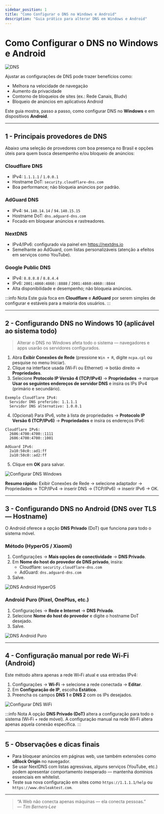 ```yaml
---
sidebar_position: 1
title: "Como Configurar o DNS no Windows e Android"
description: "Guia prático para alterar DNS em Windows e Android"
---
```


# Como Configurar o DNS no Windows e Android

![DNS](/img/dns1.png)

Ajustar as configurações de DNS pode trazer benefícios como:

- Melhora na velocidade de navegação
- Aumento da privacidade
- Contorno de bloqueios de sites (ex.: Rede Canais, Bludv)
- Bloqueio de anúncios em aplicativos Android

Este guia mostra, passo a passo, como configurar DNS no **Windows** e em dispositivos **Android**.

---

## 1 - Principais provedores de DNS

Abaixo uma seleção de provedores com boa presença no Brasil e opções úteis para quem busca desempenho e/ou bloqueio de anúncios:

### Cloudflare DNS

- IPv4: `1.1.1.1` / `1.0.0.1`
- Hostname DoT: `security.cloudflare-dns.com`
- Boa performance; não bloqueia anúncios por padrão.

### AdGuard DNS

- IPv4: `94.140.14.14` / `94.140.15.15`
- Hostname DoT: `dns.adguard-dns.com`
- Focado em bloquear anúncios e rastreadores.

### NextDNS

- IPv4/IPv6: configurado via painel em https://nextdns.io
- Semelhante ao AdGuard, com listas personalizáveis (atenção a efeitos em serviços como YouTube).

### Google Public DNS

- IPv4: `8.8.8.8` / `8.8.4.4`
- IPv6: `2001:4860:4860::8888` / `2001:4860:4860::8844`
- Alta disponibilidade e desempenho; não bloqueia anúncios.

:::info Nota
Este guia foca em **Cloudflare** e **AdGuard** por serem simples de configurar e estáveis para a maioria dos usuários.
:::

---

## 2 - Configurando DNS no Windows 10 (aplicável ao sistema todo)

> Alterar o DNS no Windows afeta todo o sistema — navegadores e apps usarão os servidores configurados.

1. Abra **Exibir Conexões de Rede** (pressione `Win + R`, digite `ncpa.cpl` ou pesquise no menu Iniciar).
2. Clique na interface usada (Wi‑Fi ou Ethernet) → botão direito → **Propriedades**.
3. Selecione **Protocolo IP Versão 4 (TCP/IPv4)** → **Propriedades** → marque **Usar os seguintes endereços de servidor DNS** e insira os IPs IPv4 (primário e secundário).

```text
Exemplo Cloudflare IPv4:
  Servidor DNS preferido: 1.1.1.1
  Servidor DNS alternativo: 1.0.0.1
```

4. (Opcional) Para IPv6, volte à lista de propriedades → **Protocolo IP Versão 6 (TCP/IPv6)** → **Propriedades** e insira os endereços IPv6:

```text
Cloudflare IPv6:
  2606:4700:4700::1111
  2606:4700:4700::1001

AdGuard IPv6:
  2a10:50c0::ad1:ff
  2a10:50c0::ad2:ff
```

5. Clique em **OK** para salvar.

![Configurar DNS Windows](/img/dns2.png)

**Resumo rápido:** Exibir Conexões de Rede → selecione adaptador → Propriedades → TCP/IPv4 → inserir DNS → (TCP/IPv6) → inserir IPv6 → OK.

---

## 3 - Configurando DNS no Android (DNS over TLS — Hostname)

O Android oferece a opção **DNS Privado** (DoT) que funciona para todo o sistema móvel.

### Método (HyperOS / Xiaomi)

1. Configurações → **Mais opções de conectividade** → **DNS Privado**.
2. Em **Nome do host do provedor de DNS privado**, insira:
   - Cloudflare: `security.cloudflare-dns.com`
   - AdGuard: `dns.adguard-dns.com`
3. Salve.

![DNS Android HyperOS](/img/dns3.png)

### Android Puro (Pixel, OnePlus, etc.)

1. Configurações → **Rede e Internet** → **DNS Privado**.
2. Selecione **Nome do host do provedor** e digite o hostname DoT desejado.
3. Salve.

![DNS Android Puro](/img/dns4.png)

---

## 4 - Configuração manual por rede Wi‑Fi (Android)

Este método altera apenas a rede Wi‑Fi atual e usa entradas IPv4:

1. Configurações → **Wi‑Fi** → selecione a rede conectada → **Editar**.
2. Em **Configuração de IP**, escolha **Estático**.
3. Preencha os campos **DNS 1** e **DNS 2** com os IPs desejados.

![Configurar DNS WiFi](/img/dns5.png)

:::info Nota
A opção **DNS Privado (DoT)** altera a configuração para todo o sistema (Wi‑Fi + rede móvel). A configuração manual na rede Wi‑Fi altera apenas aquela conexão específica.
:::

---

## 5 - Observações e dicas finais

- Para bloquear anúncios em páginas web, use também extensões como **uBlock Origin** no navegador.
- Se usar NextDNS com listas agressivas, alguns serviços (YouTube, etc.) podem apresentar comportamento inesperado — mantenha domínios essenciais em whitelist.
- Teste sua nova configuração em sites como `https://1.1.1.1/help` ou `https://www.dnsleaktest.com`.

---

> “A Web não conecta apenas máquinas — ela conecta pessoas.”  
> — *Tim Berners‑Lee*




